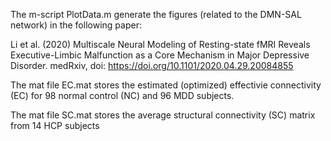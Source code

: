 The m-script PlotData.m generate the figures (related to the DMN-SAL network) in the following paper:

Li et al. (2020) Multiscale Neural Modeling of Resting-state fMRI Reveals Executive-Limbic Malfunction as a Core Mechanism in Major Depressive Disorder. medRxiv, doi: https://doi.org/10.1101/2020.04.29.20084855 

The mat file EC.mat stores the estimated (optimized) effectivie connectivity (EC) for 98 normal control (NC) and 96 MDD subjects.  

The mat file SC.mat stores the average structural connectivity (SC) matrix from 14 HCP subjects